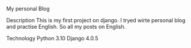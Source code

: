 My personal Blog

Description
This is my first project on django. I tryed wirte personal blog and practise English. So all my posts on English.

Technology
Python 3.10 Django 4.0.5

